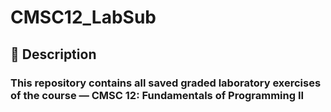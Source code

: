 # CMSC12_LabSub

## 📃 Description
### This repository contains all saved graded laboratory exercises of the course — CMSC 12: Fundamentals of Programming II